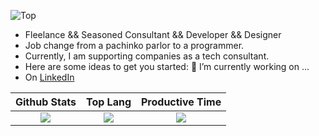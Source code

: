 ![Top](https://user-images.githubusercontent.com/11548811/172978873-ad01e0f6-05d8-4539-b9ec-34b24248cf07.png)

- Fleelance && Seasoned Consultant && Developer && Designer
- Job change from a pachinko parlor to a programmer.
- Currently, I am supporting companies as a tech consultant.
- Here are some ideas to get you started: 🔭 I’m currently working on ...
- On [LinkedIn](https://www.linkedin.com/in/mizogaki/)


</details>

<!-- | Github Stats | Lang | 
|:---:|:---:|
|![](https://github-profile-summary-cards.vercel.app/api/cards/profile-details?username=mizogaki&theme=dracula) |![](https://github-profile-summary-cards.vercel.app/api/cards/repos-per-language?username=mizogaki&theme=dracula)| -->


|Github Stats|Top Lang|Productive Time|
|:---:|:---:|:---:|
|![](https://github-readme-stats.vercel.app/api?username=Mizogaki&count_private=true&&show_icons=true&theme=omni&=anuraghazra&include_all_commits=true)|![](https://github-profile-summary-cards.vercel.app/api/cards/repos-per-language?username=mizogaki&theme=dracula)|![](https://github-profile-summary-cards.vercel.app/api/cards/productive-time?username=mizogaki&theme=dracula)|
